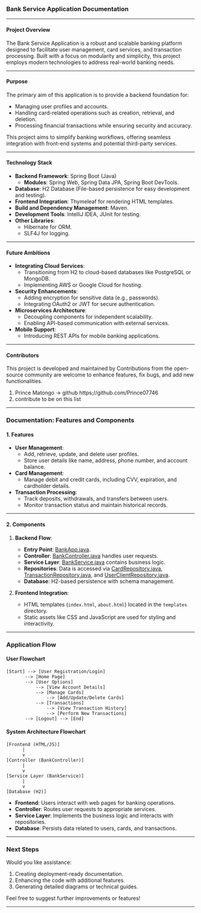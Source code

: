 ### Bank Service Application Documentation

---

#### **Project Overview**
The Bank Service Application is a robust and scalable banking platform designed to facilitate user management, card services, and transaction processing. Built with a focus on modularity and simplicity, this project employs modern technologies to address real-world banking needs.

---

#### **Purpose**
The primary aim of this application is to provide a backend foundation for:
- Managing user profiles and accounts.
- Handling card-related operations such as creation, retrieval, and deletion.
- Processing financial transactions while ensuring security and accuracy.

This project aims to simplify banking workflows, offering seamless integration with front-end systems and potential third-party services.

---

#### **Technology Stack**
- **Backend Framework**: Spring Boot (Java)
  - **Modules**: Spring Web, Spring Data JPA, Spring Boot DevTools.
- **Database**: H2 Database (File-based persistence for easy development and testing).
- **Frontend Integration**: Thymeleaf for rendering HTML templates.
- **Build and Dependency Management**: Maven.
- **Development Tools**: IntelliJ IDEA, JUnit for testing.
- **Other Libraries**:
  - Hibernate for ORM.
  - SLF4J for logging.

---

#### **Future Ambitions**
- **Integrating Cloud Services**:
  - Transitioning from H2 to cloud-based databases like PostgreSQL or MongoDB.
  - Implementing AWS or Google Cloud for hosting.
- **Security Enhancements**:
  - Adding encryption for sensitive data (e.g., passwords).
  - Integrating OAuth2 or JWT for secure authentication.
- **Microservices Architecture**:
  - Decoupling components for independent scalability.
  - Enabling API-based communication with external services.
- **Mobile Support**:
  - Introducing REST APIs for mobile banking applications.

---

#### **Contributors**
This project is developed and maintained by Contributions from the open-source community are welcome to enhance features, fix bugs, and add new functionalities.
1. Prince Matongo -> github https;//github.com/Prince07746
2. contribute to be on this list 
---

### Documentation: Features and Components

#### **1. Features**
- **User Management**:
  - Add, retrieve, update, and delete user profiles.
  - Store user details like name, address, phone number, and account balance.
- **Card Management**:
  - Manage debit and credit cards, including CVV, expiration, and cardholder details.
- **Transaction Processing**:
  - Track deposits, withdrawals, and transfers between users.
  - Monitor transaction status and maintain historical records.

---

#### **2. Components**

1. **Backend Flow**:
   - **Entry Point**: [BankApp.java](https://github.com/Prince07746/Bank-Service/blob/main/src/main/java/Bank/BankApp.java).
   - **Controller**: [BankController.java](https://github.com/Prince07746/Bank-Service/blob/main/src/main/java/Bank/controller/BankController.java) handles user requests.
   - **Service Layer**: [BankService.java](https://github.com/Prince07746/Bank-Service/blob/main/src/main/java/Bank/service/BankService.java) contains business logic.
   - **Repositories**: Data is accessed via [CardRepository.java](https://github.com/Prince07746/Bank-Service/blob/main/src/main/java/Bank/repository/CardRepository.java), [TransactionRepository.java](https://github.com/Prince07746/Bank-Service/blob/main/src/main/java/Bank/repository/TransactionRepository.java), and [UserClientRepository.java](https://github.com/Prince07746/Bank-Service/blob/main/src/main/java/Bank/repository/UserClientRepository.java).
   - **Database**: H2-based persistence with schema management.

2. **Frontend Integration**:
   - HTML templates (`index.html`, `about.html`) located in the `templates` directory.
   - Static assets like CSS and JavaScript are used for styling and interactivity.

---

### **Application Flow**

#### **User Flowchart**

```plaintext
[Start] --> [User Registration/Login]
       --> [Home Page]
       --> [User Options]
           --> [View Account Details]
           --> [Manage Cards]
               --> [Add/Update/Delete Cards]
           --> [Transactions]
               --> [View Transaction History]
               --> [Perform New Transactions]
       --> [Logout] --> [End]
```

#### **System Architecture Flowchart**

```plaintext
[Frontend (HTML/JS)]
      |
      v
[Controller (BankController)]
      |
      v
[Service Layer (BankService)]
      |
      v
[Database (H2)]
```

- **Frontend**:
  Users interact with web pages for banking operations.
- **Controller**:
  Routes user requests to appropriate services.
- **Service Layer**:
  Implements the business logic and interacts with repositories.
- **Database**:
  Persists data related to users, cards, and transactions.

---

### Next Steps
Would you like assistance:
1. Creating deployment-ready documentation.
2. Enhancing the code with additional features.
3. Generating detailed diagrams or technical guides.

Feel free to suggest further improvements or features!

---

